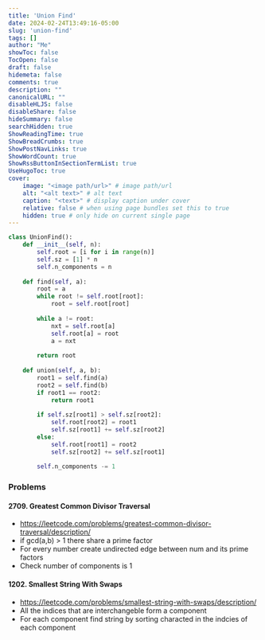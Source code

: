 ```yaml
---
title: 'Union Find'
date: 2024-02-24T13:49:16-05:00
slug: 'union-find'
tags: []
author: "Me"
showToc: false
TocOpen: false
draft: false
hidemeta: false
comments: true
description: ""
canonicalURL: ""
disableHLJS: false
disableShare: false
hideSummary: false
searchHidden: true
ShowReadingTime: true
ShowBreadCrumbs: true
ShowPostNavLinks: true
ShowWordCount: true
ShowRssButtonInSectionTermList: true
UseHugoToc: true
cover:
    image: "<image path/url>" # image path/url
    alt: "<alt text>" # alt text
    caption: "<text>" # display caption under cover
    relative: false # when using page bundles set this to true
    hidden: true # only hide on current single page
---
```


```python
class UnionFind():
    def __init__(self, n):
        self.root = [i for i in range(n)]
        self.sz = [1] * n
        self.n_components = n
    
    def find(self, a):
        root = a
        while root != self.root[root]:
            root = self.root[root]
        
        while a != root:
            nxt = self.root[a]
            self.root[a] = root
            a = nxt
        
        return root
    
    def union(self, a, b):
        root1 = self.find(a)
        root2 = self.find(b)
        if root1 == root2:
            return root1
        
        if self.sz[root1] > self.sz[root2]:
            self.root[root2] = root1
            self.sz[root1] += self.sz[root2]
        else:
            self.root[root1] = root2
            self.sz[root2] += self.sz[root1]
        
        self.n_components -= 1
```

### Problems

#### 2709. Greatest Common Divisor Traversal

- https://leetcode.com/problems/greatest-common-divisor-traversal/description/
- if gcd(a,b) > 1 there share a prime factor
- For every number create undirected edge between num and its prime factors
- Check number of components is 1

#### 1202. Smallest String With Swaps

- https://leetcode.com/problems/smallest-string-with-swaps/description/
- All the indices that are interchangeble form a component
- For each component find string by sorting characted in the indcies of each component
